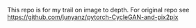 This repo is for my trail on image to depth.
For original repo see https://github.com/junyanz/pytorch-CycleGAN-and-pix2pix
